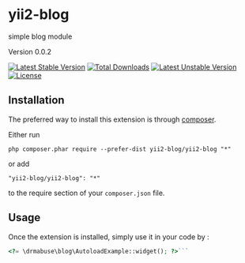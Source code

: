 yii2-blog
=========
simple blog module

Version 0.0.2

[![Latest Stable Version](https://poser.pugx.org/drmabuse/yii2-blog/v/stable.svg)](https://packagist.org/packages/drmabuse/yii2-blog) [![Total Downloads](https://poser.pugx.org/drmabuse/yii2-blog/downloads.svg)](https://packagist.org/packages/drmabuse/yii2-blog) [![Latest Unstable Version](https://poser.pugx.org/drmabuse/yii2-blog/v/unstable.svg)](https://packagist.org/packages/drmabuse/yii2-blog) [![License](https://poser.pugx.org/drmabuse/yii2-blog/license.svg)](https://packagist.org/packages/drmabuse/yii2-blog)

Installation
------------

The preferred way to install this extension is through [composer](http://getcomposer.org/download/).

Either run

```
php composer.phar require --prefer-dist yii2-blog/yii2-blog "*"
```

or add

```
"yii2-blog/yii2-blog": "*"
```

to the require section of your `composer.json` file.


Usage
-----

Once the extension is installed, simply use it in your code by  :

```php
<?= \drmabuse\blog\AutoloadExample::widget(); ?>```
